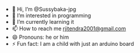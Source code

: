 - 👋 Hi, I’m @Sussybaka-jpg
- 👀 I’m interested in programming 
- 🌱 I’m currently learning it
- 📫 How to reach me rjitendra2001@gmail.com 
- 😄 Pronouns: he or him
- ⚡ Fun fact: I am a child with just an arduino board

<!---
Sussybaka-jpg/Sussybaka-jpg is a ✨ special ✨ repository because its `README.md` (this file) appears on your GitHub profile.
You can click the Preview link to take a look at your changes.
--->
